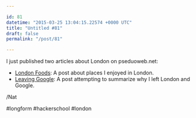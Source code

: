 ```yaml
---

id: 81
datetime: "2015-03-25 13:04:15.22574 +0000 UTC"
title: "Untitled #81"
draft: false
permalink: "/post/81"

---
```


I just published two articles about London on pseduoweb.net:

 - [London Foods](http://pseudoweb.net/2015/03/25/london-foods/): A post about places I enjoyed in London.
 - [Leaving Google](http://pseudoweb.net/2015/03/25/leaving-google/): A post attempting to summarize why I left London and Google.

/Nat

#longform #hackerschool #london
